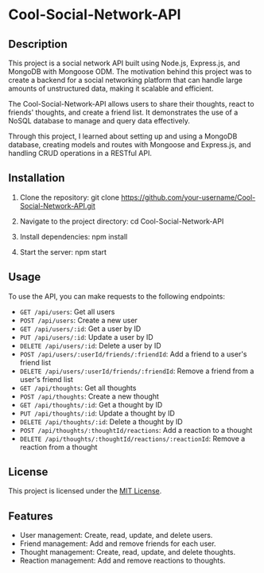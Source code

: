 # Cool-Social-Network-API

## Description

This project is a social network API built using Node.js, Express.js, and MongoDB with Mongoose ODM. The motivation behind this project was to create a backend for a social networking platform that can handle large amounts of unstructured data, making it scalable and efficient.

The Cool-Social-Network-API allows users to share their thoughts, react to friends' thoughts, and create a friend list. It demonstrates the use of a NoSQL database to manage and query data effectively.

Through this project, I learned about setting up and using a MongoDB database, creating models and routes with Mongoose and Express.js, and handling CRUD operations in a RESTful API.


## Installation

1. Clone the repository:
git clone https://github.com/your-username/Cool-Social-Network-API.git

2. Navigate to the project directory:
cd Cool-Social-Network-API

3. Install dependencies:
npm install

4. Start the server:
npm start


## Usage

To use the API, you can make requests to the following endpoints:

- `GET /api/users`: Get all users
- `POST /api/users`: Create a new user
- `GET /api/users/:id`: Get a user by ID
- `PUT /api/users/:id`: Update a user by ID
- `DELETE /api/users/:id`: Delete a user by ID
- `POST /api/users/:userId/friends/:friendId`: Add a friend to a user's friend list
- `DELETE /api/users/:userId/friends/:friendId`: Remove a friend from a user's friend list
- `GET /api/thoughts`: Get all thoughts
- `POST /api/thoughts`: Create a new thought
- `GET /api/thoughts/:id`: Get a thought by ID
- `PUT /api/thoughts/:id`: Update a thought by ID
- `DELETE /api/thoughts/:id`: Delete a thought by ID
- `POST /api/thoughts/:thoughtId/reactions`: Add a reaction to a thought
- `DELETE /api/thoughts/:thoughtId/reactions/:reactionId`: Remove a reaction from a thought


## License

This project is licensed under the [MIT License](https://choosealicense.com/licenses/mit/).


## Features

- User management: Create, read, update, and delete users.
- Friend management: Add and remove friends for each user.
- Thought management: Create, read, update, and delete thoughts.
- Reaction management: Add and remove reactions to thoughts.

